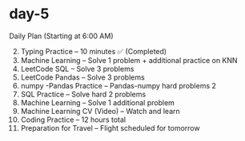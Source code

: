 # day-5
Daily Plan (Starting at 6:00 AM)

2. Typing Practice – 10 minutes ✅ (Completed)
3. Machine Learning – Solve 1 problem + additional practice on KNN
4. LeetCode SQL – Solve 3 problems
5. LeetCode Pandas – Solve 3 problems
6. numpy -Pandas Practice –  Pandas-numpy hard problems 2
7. SQL Practice – Solve hard 2 problems
8. Machine Learning – Solve 1 additional problem
9. Machine Learning CV (Video) – Watch and learn
12. Coding Practice – 12 hours total
13. Preparation for Travel – Flight scheduled for tomorrow
